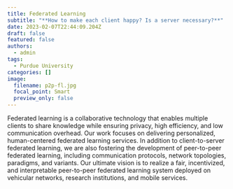 ```yaml
---
title: Federated Learning
subtitle: "**How to make each client happy? Is a server necessary?**"
date: 2023-02-07T22:44:09.204Z
draft: false
featured: false
authors:
  - admin
tags:
  - Purdue University
categories: []
image:
  filename: p2p-fl.jpg
  focal_point: Smart
  preview_only: false
---
```

Federated learning is a collaborative technology that enables multiple clients to share knowledge while ensuring privacy, high efficiency, and low communication overhead. Our work focuses on delivering personalized, human-centered federated learning services. In addition to client-to-server federated learning, we are also fostering the development of peer-to-peer federated learning, including communication protocols, network topologies, paradigms, and variants. Our ultimate vision is to realize a fair, incentivized, and interpretable peer-to-peer federated learning system deployed on vehicular networks, research institutions, and mobile services.